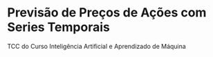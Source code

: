 # Previsão de Preços de Ações com Series Temporais
TCC do Curso Inteligência Artificial e Aprendizado de Máquina
